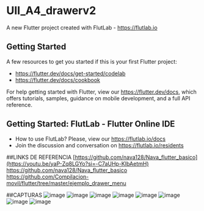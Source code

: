 # UII_A4_drawerv2

A new Flutter project created with FlutLab - https://flutlab.io

## Getting Started

A few resources to get you started if this is your first Flutter project:

- https://flutter.dev/docs/get-started/codelab
- https://flutter.dev/docs/cookbook

For help getting started with Flutter, view our
https://flutter.dev/docs, which offers tutorials,
samples, guidance on mobile development, and a full API reference.

## Getting Started: FlutLab - Flutter Online IDE

- How to use FlutLab? Please, view our https://flutlab.io/docs
- Join the discussion and conversation on https://flutlab.io/residents

##LINKS DE REFERENCIA
[https://github.com/nava128/Nava_flutter_basico](https://youtu.be/yaP-Zq8LGYo?si=-C7aUHp-KIbAetmH)
https://github.com/nava128/Nava_flutter_basico
https://github.com/Compilacion-movil/flutter/tree/master/ejemplo_drawer_menu

##CAPTURAS
![image](https://github.com/SanchezB128/UII_A4_drawerv2/assets/143743573/2f856951-b72a-4e5e-ad4c-c2ac15fa8006)
![image](https://github.com/SanchezB128/UII_A4_drawerv2/assets/143743573/99676641-8009-403f-b8fc-06876186c100)
![image](https://github.com/SanchezB128/UII_A4_drawerv2/assets/143743573/cc70aafa-3547-4a39-a1eb-c5248570f307)
![image](https://github.com/SanchezB128/UII_A4_drawerv2/assets/143743573/bb13052e-a23d-461b-8d04-1c4089220828)
![image](https://github.com/SanchezB128/UII_A4_drawerv2/assets/143743573/d05a4df4-64cb-464c-a99a-2bd35917fb67)
![image](https://github.com/SanchezB128/UII_A4_drawerv2/assets/143743573/8ea74225-34d0-4438-a747-20cb78a50265)
![image](https://github.com/SanchezB128/UII_A4_drawerv2/assets/143743573/529da165-833f-4c4d-a7b4-d8abcfb55e55)
![image](https://github.com/SanchezB128/UII_A4_drawerv2/assets/143743573/1858d27e-dd25-4b17-83ab-a8e0f3cfb80e)



